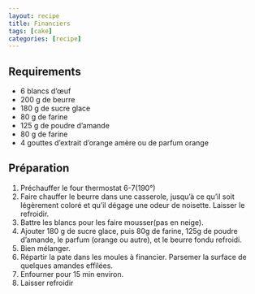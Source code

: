 ```yaml
---
layout: recipe
title: Financiers
tags: [cake]
categories: [recipe]
---
```


## Requirements

-   6 blancs d’œuf
-   200 g de beurre
-   180 g de sucre glace
-   80 g de farine
-   125 g de poudre d’amande
-   80 g de farine
-   4 gouttes d’extrait d’orange amère ou de parfum orange

## Préparation

1.  Préchauffer le four thermostat 6-7(190°)
1.  Faire chauffer le beurre dans une casserole, jusqu’à ce qu’il soit légèrement coloré et qu’il dégage une odeur de noisette.
    Laisser le refroidir.
3.  Battre les blancs pour les faire mousser(pas en neige).
4.  Ajouter 180 g de sucre glace, puis 80g de farine, 125g de poudre d’amande, le parfum (orange ou autre), et le beurre fondu refroidi.
5.  Bien mélanger.
6.  Répartir la pate dans les moules à financier. Parsemer la surface de quelques amandes effilées.
7.  Enfourner pour 15 min environ.
8.  Laisser refroidir
